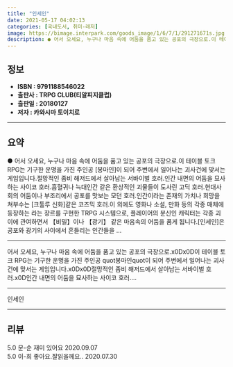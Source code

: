 ```yaml
---
title: "인세인"
date: 2021-05-17 04:02:13
categories: [국내도서, 취미-레저]
image: https://bimage.interpark.com/goods_image/1/6/7/1/291271671s.jpg
description: ● 어서 오세요, 누구나 마음 속에 어둠을 품고 있는 공포의 극장으로.이 테이블 토크 RPG는 기구한 운명을 가진 주인공 [봉마인]이 되어 주변에서 일어나는 괴사건에 맞서는 게임입니다.절망적인 좀비 해저드에서 살아남는 서바이벌 호러.인간 내면의 어둠을 묘사하는 사이코 호러.흡혈귀나 늑
---
```


## **정보**

- **ISBN : 9791188546022**
- **출판사 : TRPG CLUB(티알피지클럽)**
- **출판일 : 20180127**
- **저자 : 카와시마 토이치로**

------



## **요약**

●  어서 오세요, 누구나 마음 속에 어둠을 품고 있는 공포의 극장으로.이 테이블 토크 RPG는 기구한 운명을 가진 주인공 [봉마인]이 되어 주변에서 일어나는 괴사건에 맞서는 게임입니다.절망적인 좀비 해저드에서 살아남는 서바이벌 호러.인간 내면의 어둠을 묘사하는 사이코 호러.흡혈귀나 늑대인간 같은 환상적인 괴물들이 도사린 고딕 호러.현대사회의 어둠이나 부조리에서 공포를 맛보는 모던 호러.인간이라는 존재의 가치나 희망을 쳐부수는 [크툴루 신화]같은 코즈믹 호러.이 외에도 영화나 소설, 만화 등의 각종 매체에 등장하는 라는 장르를 구현한 TRPG 시스템으로, 플레이어의 분신인 캐릭터는 각종 괴이에 관여하면서 【비밀】이나 【광기】 같은 마음속의 어둠을 품게 됩니다.[인세인]은 공포와 광기의 사이에서 흔들리는 인간들을 ...

------

어서 오세요, 누구나 마음 속에 어둠을 품고 있는 공포의 극장으로.x0Dx0D이 테이블 토크 RPG는 기구한 운명을 가진 주인공 quot봉마인quot이 되어 주변에서 일어나는 괴사건에 맞서는 게임입니다.x0Dx0D절망적인 좀비 해저드에서 살아남는 서바이벌 호러.x0D인간 내면의 어둠을 묘사하는 사이코 호러.... 

------


인세인 

------


## **리뷰** 

5.0 문-순 재미 있어요 2020.09.07 <br/>5.0 이-희 좋아요.잘읽을께요.. 2020.07.30 <br/>